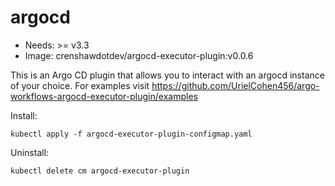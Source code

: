 <!-- This is an auto-generated file. DO NOT EDIT -->
# argocd

* Needs: >= v3.3
* Image: crenshawdotdev/argocd-executor-plugin:v0.0.6

This is an Argo CD plugin that allows you to interact with an argocd instance of your choice.
For examples visit https://github.com/UrielCohen456/argo-workflows-argocd-executor-plugin/examples


Install:

    kubectl apply -f argocd-executor-plugin-configmap.yaml

Uninstall:
	
    kubectl delete cm argocd-executor-plugin 
